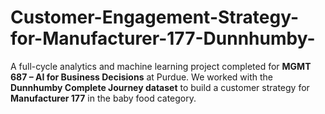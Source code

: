 # Customer-Engagement-Strategy-for-Manufacturer-177-Dunnhumby-
A full-cycle analytics and machine learning project completed for **MGMT 687 – AI for Business Decisions** at Purdue. We worked with the **Dunnhumby Complete Journey dataset** to build a customer strategy for **Manufacturer 177** in the baby food category.
